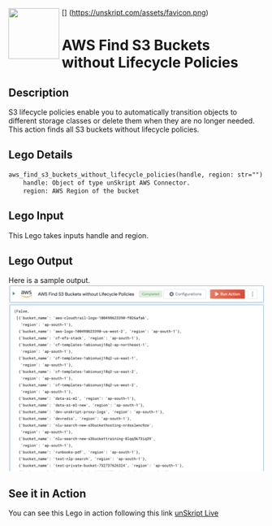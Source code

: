 [<img align="left" src="https://unskript.com/assets/favicon.png" width="100" height="100" style="padding-right: 5px">]
(https://unskript.com/assets/favicon.png)
<h1>AWS Find S3 Buckets without Lifecycle Policies</h1>

## Description
S3 lifecycle policies enable you to automatically transition objects to different storage classes or delete them when they are no longer needed. This action finds all S3 buckets without lifecycle policies. 

## Lego Details
	aws_find_s3_buckets_without_lifecycle_policies(handle, region: str="")
		handle: Object of type unSkript AWS Connector.
		region: AWS Region of the bucket


## Lego Input
This Lego takes inputs handle and region.

## Lego Output
Here is a sample output.
<img src="./1.png">

## See it in Action

You can see this Lego in action following this link [unSkript Live](https://us.app.unskript.io)